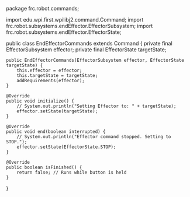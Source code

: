 package frc.robot.commands;

import edu.wpi.first.wpilibj2.command.Command;
import frc.robot.subsystems.endEffector.EffectorSubsystem;
import frc.robot.subsystems.endEffector.EffectorState;

public class EndEffectorCommands extends Command {
    private final EffectorSubsystem effector;
    private final EffectorState targetState;

    public EndEffectorCommands(EffectorSubsystem effector, EffectorState targetState) {
        this.effector = effector;
        this.targetState = targetState;
        addRequirements(effector);
    }

    @Override
    public void initialize() {
        // System.out.println("Setting Effector to: " + targetState);
        effector.setState(targetState);
    }

    @Override
    public void end(boolean interrupted) {
        // System.out.println("Effector command stopped. Setting to STOP.");
        effector.setState(EffectorState.STOP);
    }

    @Override
    public boolean isFinished() {
        return false; // Runs while button is held
    }
}
